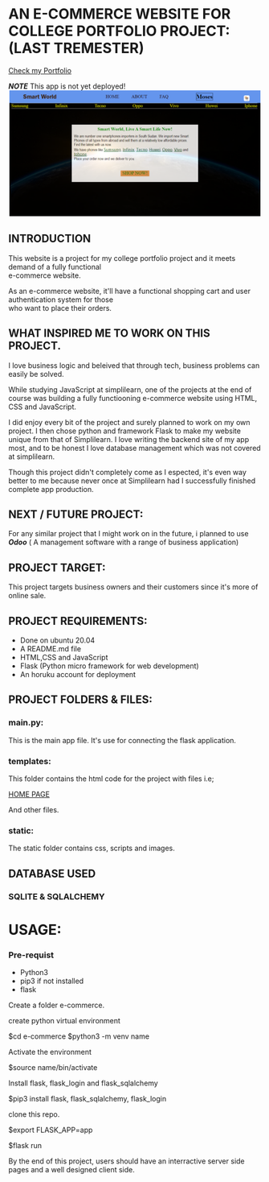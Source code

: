 # AN E-COMMERCE WEBSITE FOR COLLEGE PORTFOLIO PROJECT: (LAST TREMESTER)

<a href="https://portfolio-de-moses.netlify.app">Check my Portfolio</a>

***NOTE*** This app is not yet deployed!
<img src="app/static/images/project_home.png">
## INTRODUCTION

This website is a project for my college portfolio project and it meets demand of a fully functional \
e-commerce website.

As an e-commerce website, it'll have a functional shopping cart and user authentication system for those\
who want to place their orders.

## WHAT INSPIRED ME TO WORK ON THIS PROJECT.

I love business logic and beleived that through tech, business problems can easily be solved. 

While studying JavaScript at simplilearn, one of the projects at the end of course was building a fully functiooning e-commerce website using HTML, CSS and JavaScript.

I did enjoy every bit of the project and surely planned to work on my own project. I then chose python and framework Flask to make my website unique from that of Simplilearn.
I love writing the backend site of my app most, and to be honest I love database management which was not covered at simplilearn.

Though this project didn't completely come as I espected, it's even way better to me because never once at Simplilearn had I successfully finished complete app production.

## NEXT / FUTURE PROJECT:

For any similar project that I might work on in the future, i planned to use ***Odoo*** ( A management software with a range of business application)

## PROJECT TARGET:

This project targets business owners and their customers since it's more of online sale.

## PROJECT REQUIREMENTS:

<ul>
<li>Done on ubuntu 20.04</li>
<li>A README.md file</li>
<li>HTML,CSS and JavaScript</li>
<li>Flask (Python micro framework for web development)</li>
<li>An horuku account for deployment</li>
</ul>

## PROJECT FOLDERS & FILES:

### main.py:
This is the main app file. It's use for connecting the flask application.

### templates:

This folder contains the html code for the project with files i.e;

<a href="templates/index.html">HOME PAGE</a>

And other files.

### static:
The static folder contains css, scripts and images.

## DATABASE USED

### SQLITE & SQLALCHEMY

# USAGE:

### Pre-requist

<ul>
<li>Python3</li>
<li>pip3 if not installed</li>
<li>flask</li>
</ul>

Create a folder e-commerce.

create python virtual environment

$cd e-commerce
$python3 -m venv name

Activate the environment

$source name/bin/activate

Install flask, flask_login and flask_sqlalchemy

$pip3 install flask, flask_sqlalchemy, flask_login

clone this repo.

$export FLASK_APP=app

$flask run

By the end of this project, users should have an interractive server side pages and a well designed client side.


